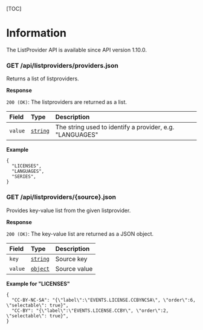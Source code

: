 [TOC]

# Information

The ListProvider API is available since API version 1.10.0.

### GET /api/listproviders/providers.json

Returns a list of listproviders.

__Response__

`200 (OK)`: The listproviders are returned as a list.

Field     | Type                       | Description
:---------|:---------------------------|:-----------
`value`   | [`string`](types.md#basic) | The string used to identify a provider, e.g. "LANGUAGES"


__Example__

```
{
  "LICENSES",
  "LANGUAGES",
  "SERIES",
}
```

### GET /api/listproviders/{source}.json

Provides key-value list from the given listprovider.

__Response__

`200 (OK)`: The key-value list are returned as a JSON object.

Field     | Type                       | Description
:---------|:---------------------------|:-----------
`key `    | [`string`](types.md#basic) | Source key
`value`   | [`object`](types.md#basic) | Source value


__Example for "LICENSES"__

```
{
  "CC-BY-NC-SA": "{\"label\":\"EVENTS.LICENSE.CCBYNCSA\", \"order\":6, \"selectable\": true}",
  "CC-BY": "{\"label\":\"EVENTS.LICENSE.CCBY\", \"order\":2, \"selectable\": true}",
}
```
